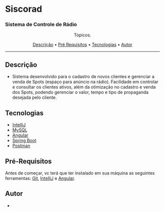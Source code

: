 <h1>Siscorad</h1>

### Sistema de Controle de Rádio 

<p align="center">Tópicos.</p>

<p align="center">
 <a href="#descrição">Descrição</a> •
 <a href="#pré-requisitos">Pré Requisitos</a> •
 <a href="#tecnologias">Tecnologias</a> •
 <a href="#autor">Autor</a>
</p>

---
## Descrição 

+ Sistema desenvolvido para o cadastro de novos clientes e gerenciar a venda de
Spots (espaço para anúncio na rádio).
Facilidade em controlar e consultar os clientes ativos, além da otimização no
cadastro e venda dos Spots, podendo gerenciar o valor, tempo e tipo de propaganda
desejada pelo cliente. 
  

## Tecnologias 

+ [IntelliJ](https://www.jetbrains.com/pt-br/idea/)
+ [MySQL](https://www.mysql.com/)
+ [Angular](https://angular.io/)
+ [Spring Boot](https://spring.io/projects/spring-boot)
+ [Postman](https://www.postman.com/)

## Pré-Requisitos 

Antes de começar, vc terá que ter instalado em sua máquina as seguintes ferramentas:
[Git](https://github.com/), [IntelliJ](https://www.jetbrains.com/pt-br/idea/) e [Angular](https://angular.io/).


## Autor
+ 










  
